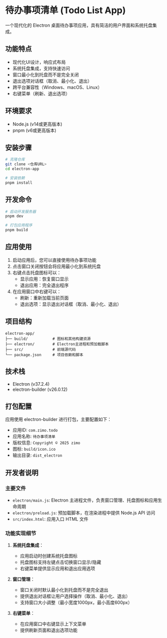 # 待办事项清单 (Todo List App)

一个现代化的 Electron 桌面待办事项应用，具有简洁的用户界面和系统托盘集成。

## 功能特点

- 现代化UI设计，响应式布局
- 系统托盘集成，支持快速访问
- 窗口最小化到托盘而不是完全关闭
- 退出选项对话框（取消、最小化、退出）
- 跨平台兼容性（Windows、macOS、Linux）
- 右键菜单（刷新、退出选项）

## 环境要求

- Node.js (v14或更高版本)
- pnpm (v6或更高版本)

## 安装步骤

```bash
# 克隆仓库
git clone <仓库URL>
cd electron-app

# 安装依赖
pnpm install
```

## 开发命令

```bash
# 启动开发服务器
pnpm dev

# 打包应用程序
pnpm build
```

## 应用使用

1. 启动应用后，您可以直接使用待办事项功能
2. 点击窗口关闭按钮会将应用最小化到系统托盘
3. 右键点击托盘图标可以：
   - 显示应用：恢复窗口显示
   - 退出应用：完全退出程序
4. 在应用窗口中右键可以：
   - 刷新：重新加载当前页面
   - 退出选项：显示退出对话框（取消、最小化、退出）

## 项目结构

```
electron-app/
├── build/           # 图标和其他构建资源
├── electron/        # Electron主进程和预加载脚本
├── src/             # 前端源代码
└── package.json     # 项目依赖和脚本
```

## 技术栈

- Electron (v37.2.4)
- electron-builder (v26.0.12)

## 打包配置

应用使用 electron-builder 进行打包，主要配置如下：

- 应用ID: `com.zimo.todo`
- 应用名称: `待办事项清单`
- 版权信息: `Copyright © 2025 zimo`
- 图标: `build/icon.ico`
- 输出目录: `dist_electron`

## 开发者说明

### 主要文件

- `electron/main.js`: Electron 主进程文件，负责窗口管理、托盘图标和应用生命周期
- `electron/preload.js`: 预加载脚本，在渲染进程中提供 Node.js API 访问
- `src/index.html`: 应用入口 HTML 文件

### 功能实现细节

1. **系统托盘集成**：
   - 应用启动时创建系统托盘图标
   - 托盘图标支持左键点击切换窗口显示/隐藏
   - 右键菜单提供显示应用和退出应用选项

2. **窗口管理**：
   - 窗口关闭时默认最小化到托盘而不是完全退出
   - 提供退出对话框让用户选择操作（取消、最小化、退出）
   - 支持窗口大小调整（最小宽度1000px，最小高度600px）

3. **右键菜单**：
   - 在应用窗口中右键显示上下文菜单
   - 提供刷新页面和退出选项功能
